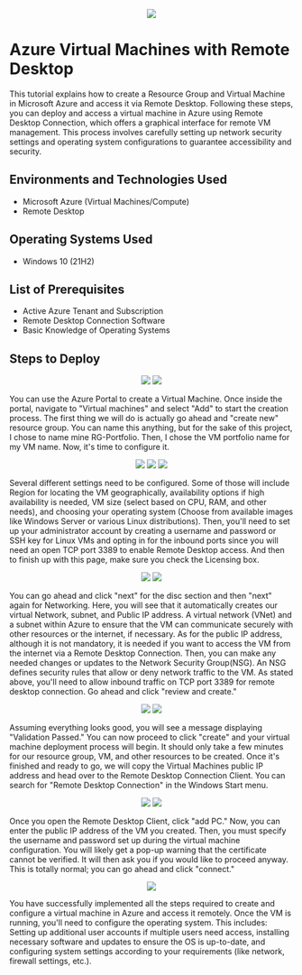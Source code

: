 <p align="center"><img src="https://i.imgur.com/OvmTikA.png"/></p>


<h1>Azure Virtual Machines with Remote Desktop</h1>
This tutorial explains how to create a Resource Group and Virtual Machine in Microsoft Azure and access it via Remote Desktop. Following these steps, you can deploy and access a virtual machine in Azure using Remote Desktop Connection, which offers a graphical interface for remote VM management. This process involves carefully setting up network security settings and operating system configurations to guarantee accessibility and security.


<h2>Environments and Technologies Used</h2>

- Microsoft Azure (Virtual Machines/Compute)
- Remote Desktop

<h2>Operating Systems Used </h2>

- Windows 10</b> (21H2)

<h2>List of Prerequisites</h2>

- Active Azure Tenant and Subscription
- Remote Desktop Connection Software
- Basic Knowledge of Operating Systems
  

<h2>Steps to Deploy</h2>

<p align="center"><img src="https://i.imgur.com/T37u1BG.png"/>
<img src="https://i.imgur.com/LX4PslP.png"/></p>

You can use the Azure Portal to create a Virtual Machine. Once inside the portal, navigate to "Virtual machines" and select "Add" to start the creation process. 
The first thing we will do is actually go ahead and "create new" resource group. You can name this anything, but for the sake of this project, I chose to name mine RG-Portfolio. Then, I chose the VM portfolio name for my VM name. Now, it's time to configure it. 

<p align="center"><img src="https://i.imgur.com/DYbQNqw.png"/>
<img src="https://i.imgur.com/vkXDFao.png"/>
<img src="https://i.imgur.com/1W2Rtai.png"/></p>

Several different settings need to be configured. Some of those will include Region for locating the VM geographically,
availability options if high availability is needed, VM size (select based on CPU, RAM, and other needs), and choosing your operating system (Choose from available images like Windows Server or various Linux distributions). Then, you'll need to set up your administrator account by creating a username and password or SSH key for Linux VMs and opting in for the inbound ports since you will need an open TCP port 3389 to enable Remote Desktop access. And then to finish up with this page, make sure you check the Licensing box.

<p align="center"><img src="https://i.imgur.com/HOuTZzq.png"/>
<img src="https://i.imgur.com/yugF1Sh.png"/></p>

You can go ahead and click "next" for the disc section and then "next" again for Networking. Here, you will see that it automatically creates our virtual Network, subnet, and Public IP address. A virtual network (VNet) and a subnet within Azure to ensure that the VM can communicate securely with other resources or the internet, if necessary. As for the public IP address, although it is not mandatory, it is needed if you want to access the VM from the internet via a Remote Desktop Connection. Then, you can make any needed changes or updates to the Network Security Group(NSG). An NSG defines security rules that allow or deny network traffic to the VM. As stated above, you'll need to allow inbound traffic on TCP port 3389 for remote desktop connection. Go ahead and click "review and create."

<p align="center"><img src="https://i.imgur.com/yugF1Sh.png"/>
<img src="https://i.imgur.com/X5XDROq.png"/></p>

Assuming everything looks good, you will see a message displaying "Validation Passed." You can now proceed to click "create" and your virtual machine deployment process will begin. It should only take a few minutes for our resource group, VM, and other resources to be created. Once it's finished and ready to go, we will copy the Virtual Machines public IP address and head over to the Remote Desktop Connection Client. You can search for "Remote Desktop Connection" in the Windows Start menu.

<p align="center"><img src="https://i.imgur.com/f2nzmYx.png"/>
<img src="https://i.imgur.com/i6vbPs5.png"/></p>

Once you open the Remote Desktop Client, click "add PC." Now, you can enter the public IP address of the VM you created. Then, you must specify the username and password set up during the virtual machine configuration. You will likely get a pop-up warning that the certificate cannot be verified. It will then ask you if you would like to proceed anyway. This is totally normal; you can go ahead and click "connect."

<p align="center"><img src="https://i.imgur.com/BM4ys7I.png"/></p>

You have successfully implemented all the steps required to create and configure a virtual machine in Azure and access it remotely. Once the VM is running, you'll need to configure the operating system. This includes: Setting up additional user accounts if multiple users need access, installing necessary software and updates to ensure the OS is up-to-date, and configuring system settings according to your requirements (like network, firewall settings, etc.). 
